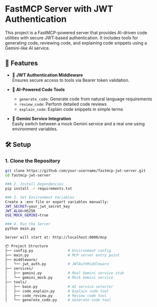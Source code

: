 # FastMCP Server with JWT Authentication

This project is a FastMCP-powered server that provides AI-driven code utilities with secure JWT-based authentication. It includes tools for generating code, reviewing code, and explaining code snippets using a Gemini-like AI service.

## 🚀 Features

- 🔐 **JWT Authentication Middleware**  
  Ensures secure access to tools via Bearer token validation.

- 🤖 **AI-Powered Code Tools**  
  - `generate_code`: Generate code from natural language requirements  
  - `review_code`: Perform detailed code reviews  
  - `explain_code`: Explain code snippets in simple terms

- 🧠 **Gemini Service Integration**  
  Easily switch between a mock Gemini service and a real one using environment variables.

## 🛠️ Setup

### 1. Clone the Repository
```bash
git clone https://github.com/your-username/fastmcp-jwt-server.git
cd fastmcp-jwt-server

### 2. Install Dependencies
pip install -r requirements.txt

### 3. Set Environment Variables
Create a .env file or export variables manually:
JWT_SECRET=your_jwt_secret_key
JWT_ALGO=HS256
USE_MOCK_GEMINI=true

### 4. Run the Server
python main.py

Server will start at: http://localhost:8000/mcp

📦 Project Structure
├── config.py                # Environment config
├── main.py                  # MCP server entry point
├── middleware/
│   └── jwt_auth.py          # JWTAuthMiddleware
├── services/
│   ├── gemini.py            # Real Gemini service stub
│   └── gemini_mock.py       # Mock Gemini service
├── tools/
│   ├── base.py              # AI service selector
│   ├── code_explain.py      # Explain code tool
│   ├── code_review.py       # Review code tool
│   └── generate_code.py     # Generate code tool


